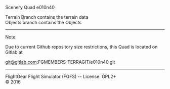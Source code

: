 Scenery Quad
e010n40
 
Terrain Branch contains the terrain data<br>
Objects branch contains the Objects

***

Note: 

Due to current Github repository size restrictions, this Quad is located on
Gitlab at 

git@gitlab.com:FGMEMBERS-TERRAGIT/e010n40.git

***

FlightGear Flight Simulator (FGFS) -- License: GPL2+<br>
:copyright: 2016
